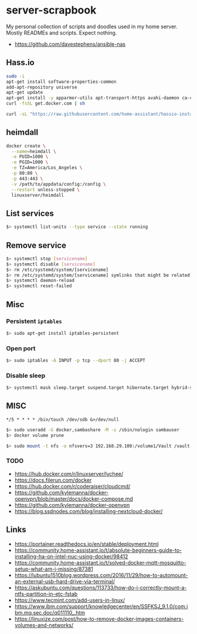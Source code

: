 # server-scrapbook

My personal collection of scripts and doodles used in my home server. Mostly READMEs and scripts. Expect nothing.

* <https://github.com/davestephens/ansible-nas>

## Hass.io

```bash
sudo -i
apt-get install software-properties-common
add-apt-repository universe
apt-get update
apt-get install -y apparmor-utils apt-transport-https avahi-daemon ca-certificates curl dbus jq network-manager socat
curl -fsSL get.docker.com | sh
```

```bash
curl -sL "https://raw.githubusercontent.com/home-assistant/hassio-installer/master/hassio_install.sh" | bash -s -- -m intel-nuc
```

## heimdall

```bash
docker create \
  --name=heimdall \
  -e PUID=1000 \
  -e PGID=1000 \
  -e TZ=America/Los_Angeles \
  -p 80:80 \
  -p 443:443 \
  -v /path/to/appdata/config:/config \
  --restart unless-stopped \
  linuxserver/heimdall
```

## List services

```bash
$> systemctl list-units --type service --state running
```

## Remove service

```bash
$> systemctl stop [servicename]
$> systemctl disable [servicename]
$> rm /etc/systemd/system/[servicename]
$> rm /etc/systemd/system/[servicename] symlinks that might be related
$> systemctl daemon-reload
$> systemctl reset-failed
```

## Misc

### Persistent `iptables`

```bash
$> sudo apt-get install iptables-persistent
```

### Open port

```bash
$> sudo iptables -A INPUT -p tcp --dport 80 -j ACCEPT
```

### Disable sleep

```bash
$> systemctl mask sleep.target suspend.target hibernate.target hybrid-sleep.target
```

## MISC

```cron
*/5 * * * * /bin/touch /dev/sdb &>/dev/null
```

```bash
$> sudo useradd -G docker,sambashare -M -s /sbin/nologin sambauser
$> docker volume prune
```

```bash
$> sudo mount -t nfs -o nfsvers=3 192.168.29.100:/volume1/Vault /vault -vvvv
```

### TODO

* <https://hub.docker.com/r/linuxserver/lychee/>
* <https://docs.filerun.com/docker>
* <https://hub.docker.com/r/coderaiser/cloudcmd/>
* <https://github.com/kylemanna/docker-openvpn/blob/master/docs/docker-compose.md>
* <https://github.com/kylemanna/docker-openvpn>
* <https://blog.ssdnodes.com/blog/installing-nextcloud-docker/>

## Links

* <https://portainer.readthedocs.io/en/stable/deployment.html>
* <https://community.home-assistant.io/t/absolute-beginners-guide-to-installing-ha-on-intel-nuc-using-docker/98412>
* <https://community.home-assistant.io/t/solved-docker-mqtt-mosquitto-setup-what-am-i-missing/87381>
* <https://lubuntu1510blog.wordpress.com/2016/11/29/how-to-automount-an-external-usb-hard-drive-via-terminal/>
* <https://askubuntu.com/questions/113733/how-do-i-correctly-mount-a-ntfs-partition-in-etc-fstab>
* <https://www.tecmint.com/add-users-in-linux/>
* <https://www.ibm.com/support/knowledgecenter/en/SSFKSJ_9.1.0/com.ibm.mq.sec.doc/q011110_.htm>
* <https://linuxize.com/post/how-to-remove-docker-images-containers-volumes-and-networks/>
